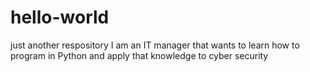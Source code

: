 # hello-world
just another respository
I am an IT manager that wants to learn how to program in Python and apply that knowledge to cyber security
